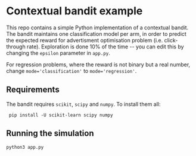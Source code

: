 # Contextual bandit example
This repo contains a simple Python implementation of a contextual bandit. The bandit maintains one classification model per arm, in order to predict the expected reward for advertisment optimisation problem (i.e. click-through rate). Exploration is done 10% of the time -- you can edit this by changing the `epsilon` parameter in `app.py`.

For regression problems, where the reward is not binary but a real number, change `mode='classification'` to `mode='regression'`.


## Requirements
The bandit requires `scikit`, `scipy` and `numpy`. To install them all:

     pip install -U scikit-learn scipy numpy

## Running the simulation

    python3 app.py

